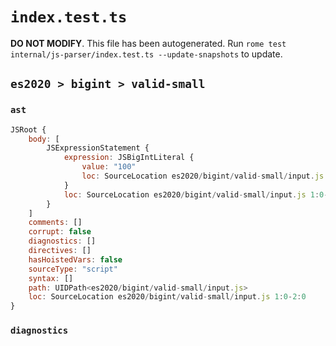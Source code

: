 # `index.test.ts`

**DO NOT MODIFY**. This file has been autogenerated. Run `rome test internal/js-parser/index.test.ts --update-snapshots` to update.

## `es2020 > bigint > valid-small`

### `ast`

```javascript
JSRoot {
	body: [
		JSExpressionStatement {
			expression: JSBigIntLiteral {
				value: "100"
				loc: SourceLocation es2020/bigint/valid-small/input.js 1:0-1:4
			}
			loc: SourceLocation es2020/bigint/valid-small/input.js 1:0-1:4
		}
	]
	comments: []
	corrupt: false
	diagnostics: []
	directives: []
	hasHoistedVars: false
	sourceType: "script"
	syntax: []
	path: UIDPath<es2020/bigint/valid-small/input.js>
	loc: SourceLocation es2020/bigint/valid-small/input.js 1:0-2:0
}
```

### `diagnostics`

```

```
